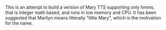 This is an attempt to build a version of Mary TTS supporting only hmms, that is integer math
based, and runs in low memory and CPU.  It has been suggested that Marilyn means litterally
"little Mary", which is the motivation for the name.

